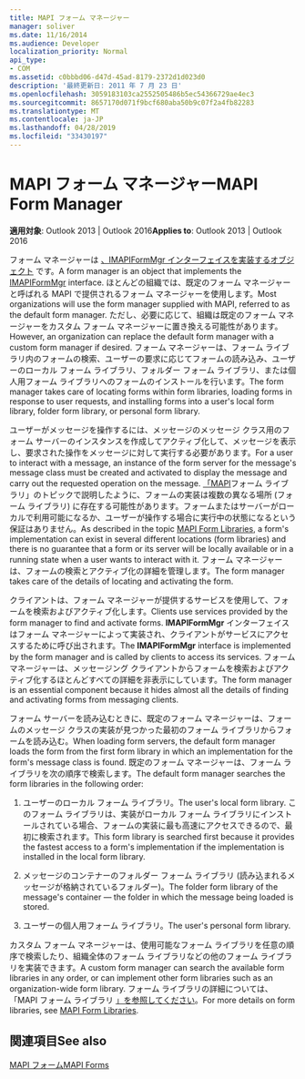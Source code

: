 ```yaml
---
title: MAPI フォーム マネージャー
manager: soliver
ms.date: 11/16/2014
ms.audience: Developer
localization_priority: Normal
api_type:
- COM
ms.assetid: c0bbbd06-d47d-45ad-8179-2372d1d023d0
description: '最終更新日: 2011 年 7 月 23 日'
ms.openlocfilehash: 3059183103ca2552505486b5ec54366729ae4ec3
ms.sourcegitcommit: 8657170d071f9bcf680aba50b9c07f2a4fb82283
ms.translationtype: MT
ms.contentlocale: ja-JP
ms.lasthandoff: 04/28/2019
ms.locfileid: "33430197"
---
```

# <a name="mapi-form-manager"></a><span data-ttu-id="b578a-103">MAPI フォーム マネージャー</span><span class="sxs-lookup"><span data-stu-id="b578a-103">MAPI Form Manager</span></span>

  
  
<span data-ttu-id="b578a-104">**適用対象**: Outlook 2013 | Outlook 2016</span><span class="sxs-lookup"><span data-stu-id="b578a-104">**Applies to**: Outlook 2013 | Outlook 2016</span></span> 
  
<span data-ttu-id="b578a-105">フォーム マネージャーは [、IMAPIFormMgr インターフェイスを実装するオブジェクト](imapiformmgriunknown.md) です。</span><span class="sxs-lookup"><span data-stu-id="b578a-105">A form manager is an object that implements the [IMAPIFormMgr](imapiformmgriunknown.md) interface.</span></span> <span data-ttu-id="b578a-106">ほとんどの組織では、既定のフォーム マネージャーと呼ばれる MAPI で提供されるフォーム マネージャーを使用します。</span><span class="sxs-lookup"><span data-stu-id="b578a-106">Most organizations will use the form manager supplied with MAPI, referred to as the default form manager.</span></span> <span data-ttu-id="b578a-107">ただし、必要に応じて、組織は既定のフォーム マネージャーをカスタム フォーム マネージャーに置き換える可能性があります。</span><span class="sxs-lookup"><span data-stu-id="b578a-107">However, an organization can replace the default form manager with a custom form manager if desired.</span></span> <span data-ttu-id="b578a-108">フォーム マネージャーは、フォーム ライブラリ内のフォームの検索、ユーザーの要求に応じてフォームの読み込み、ユーザーのローカル フォーム ライブラリ、フォルダー フォーム ライブラリ、または個人用フォーム ライブラリへのフォームのインストールを行います。</span><span class="sxs-lookup"><span data-stu-id="b578a-108">The form manager takes care of locating forms within form libraries, loading forms in response to user requests, and installing forms into a user's local form library, folder form library, or personal form library.</span></span> 
  
<span data-ttu-id="b578a-109">ユーザーがメッセージを操作するには、メッセージのメッセージ クラス用のフォーム サーバーのインスタンスを作成してアクティブ化して、メッセージを表示し、要求された操作をメッセージに対して実行する必要があります。</span><span class="sxs-lookup"><span data-stu-id="b578a-109">For a user to interact with a message, an instance of the form server for the message's message class must be created and activated to display the message and carry out the requested operation on the message.</span></span> <span data-ttu-id="b578a-110">[「MAPI](mapi-form-libraries.md)フォーム ライブラリ」のトピックで説明したように、フォームの実装は複数の異なる場所 (フォーム ライブラリ) に存在する可能性があります。フォームまたはサーバーがローカルで利用可能になるか、ユーザーが操作する場合に実行中の状態になるという保証はありません。</span><span class="sxs-lookup"><span data-stu-id="b578a-110">As described in the topic [MAPI Form Libraries](mapi-form-libraries.md), a form's implementation can exist in several different locations (form libraries) and there is no guarantee that a form or its server will be locally available or in a running state when a user wants to interact with it.</span></span> <span data-ttu-id="b578a-111">フォーム マネージャーは、フォームの検索とアクティブ化の詳細を管理します。</span><span class="sxs-lookup"><span data-stu-id="b578a-111">The form manager takes care of the details of locating and activating the form.</span></span>
  
<span data-ttu-id="b578a-112">クライアントは、フォーム マネージャーが提供するサービスを使用して、フォームを検索およびアクティブ化します。</span><span class="sxs-lookup"><span data-stu-id="b578a-112">Clients use services provided by the form manager to find and activate forms.</span></span> <span data-ttu-id="b578a-113">**IMAPIFormMgr** インターフェイスはフォーム マネージャーによって実装され、クライアントがサービスにアクセスするために呼び出されます。</span><span class="sxs-lookup"><span data-stu-id="b578a-113">The **IMAPIFormMgr** interface is implemented by the form manager and is called by clients to access its services.</span></span> <span data-ttu-id="b578a-114">フォーム マネージャーは、メッセージング クライアントからフォームを検索およびアクティブ化するほとんどすべての詳細を非表示にしています。</span><span class="sxs-lookup"><span data-stu-id="b578a-114">The form manager is an essential component because it hides almost all the details of finding and activating forms from messaging clients.</span></span> 
  
<span data-ttu-id="b578a-115">フォーム サーバーを読み込むときに、既定のフォーム マネージャーは、フォームのメッセージ クラスの実装が見つかった最初のフォーム ライブラリからフォームを読み込む。</span><span class="sxs-lookup"><span data-stu-id="b578a-115">When loading form servers, the default form manager loads the form from the first form library in which an implementation for the form's message class is found.</span></span> <span data-ttu-id="b578a-116">既定のフォーム マネージャーは、フォーム ライブラリを次の順序で検索します。</span><span class="sxs-lookup"><span data-stu-id="b578a-116">The default form manager searches the form libraries in the following order:</span></span>
  
1. <span data-ttu-id="b578a-117">ユーザーのローカル フォーム ライブラリ。</span><span class="sxs-lookup"><span data-stu-id="b578a-117">The user's local form library.</span></span> <span data-ttu-id="b578a-118">このフォーム ライブラリは、実装がローカル フォーム ライブラリにインストールされている場合、フォームの実装に最も高速にアクセスできるので、最初に検索されます。</span><span class="sxs-lookup"><span data-stu-id="b578a-118">This form library is searched first because it provides the fastest access to a form's implementation if the implementation is installed in the local form library.</span></span>
    
2. <span data-ttu-id="b578a-119">メッセージのコンテナーのフォルダー フォーム ライブラリ (読み込まれるメッセージが格納されているフォルダー)。</span><span class="sxs-lookup"><span data-stu-id="b578a-119">The folder form library of the message's container — the folder in which the message being loaded is stored.</span></span>
    
3. <span data-ttu-id="b578a-120">ユーザーの個人用フォーム ライブラリ。</span><span class="sxs-lookup"><span data-stu-id="b578a-120">The user's personal form library.</span></span>
    
<span data-ttu-id="b578a-121">カスタム フォーム マネージャーは、使用可能なフォーム ライブラリを任意の順序で検索したり、組織全体のフォーム ライブラリなどの他のフォーム ライブラリを実装できます。</span><span class="sxs-lookup"><span data-stu-id="b578a-121">A custom form manager can search the available form libraries in any order, or can implement other form libraries such as an organization-wide form library.</span></span> <span data-ttu-id="b578a-122">フォーム ライブラリの詳細については、「MAPI フォーム ライブラリ [」を参照してください](mapi-form-libraries.md)。</span><span class="sxs-lookup"><span data-stu-id="b578a-122">For more details on form libraries, see [MAPI Form Libraries](mapi-form-libraries.md).</span></span> 
  
## <a name="see-also"></a><span data-ttu-id="b578a-123">関連項目</span><span class="sxs-lookup"><span data-stu-id="b578a-123">See also</span></span>



[<span data-ttu-id="b578a-124">MAPI フォーム</span><span class="sxs-lookup"><span data-stu-id="b578a-124">MAPI Forms</span></span>](mapi-forms.md)

